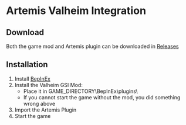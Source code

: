 # Artemis Valheim Integration

## Download
Both the game mod and Artemis plugin can be downloaded in [Releases](https://github.com/diogotr7/Artemis.GSI.Valheim/releases)
## Installation
1. Install [BepInEx](https://valheim.thunderstore.io/package/denikson/BepInExPack_Valheim/)
2. Install the Valheim GSI Mod:
    - Place it in GAME_DIRECTORY\BepInEx\plugins\
    - If you cannot start the game without the mod, you did something wrong above
3. Import the Artemis Plugin
4. Start the game
